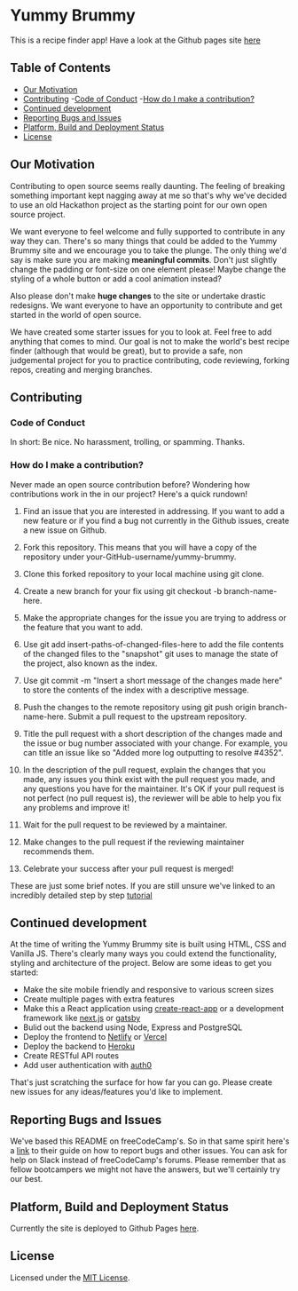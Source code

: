 # Yummy Brummy

This is a recipe finder app!
Have a look at the Github pages site [here](https://cdmclellan7.github.io/yummy-brummy/)

## Table of Contents

- [Our Motivation](#our-motivation)
- [Contributing](#contributing)
    -[Code of Conduct](#code-of-conduct)
    -[How do I make a contribution?](#how-do-i-make-a-contribution)
- [Continued development](#continued-development)
- [Reporting Bugs and Issues](#reporting-bugs-and-issues)
- [Platform, Build and Deployment Status](#platform-build-and-deployment-status)
- [License](#license)

## Our Motivation

Contributing to open source seems really daunting. The feeling of breaking something important kept nagging away at me so that's why we've decided to use an old Hackathon project as the starting point for our own open source project. 

We want everyone to feel welcome and fully supported to contribute in any way they can. There's so many things that could be added to the Yummy Brummy site and we encourage you to take the plunge. The only thing we'd say is make sure you are making **meaningful commits**. Don't just slightly change the padding or font-size on one element please! Maybe change the styling of a whole button or add a cool animation instead?

Also please don't make **huge changes** to the site or undertake drastic redesigns. We want everyone to have an opportunity to contribute and get started in the world of open source. 

We have created some starter issues for you to look at. Feel free to add anything that comes to mind. Our goal is not to make the world's best recipe finder (although that would be great), but to provide a safe, non judgemental project for you to practice contributing, code reviewing, forking repos, creating and merging branches.

## Contributing

### Code of Conduct

In short: Be nice. No harassment, trolling, or spamming. Thanks.

### How do I make a contribution?

Never made an open source contribution before? Wondering how contributions work in the in our project? Here's a quick rundown!

1. Find an issue that you are interested in addressing. If you want to add a new feature or if you find a bug not currently in the Github issues, create a new issue on Github.

2. Fork this repository. This means that you will have a copy of the repository under your-GitHub-username/yummy-brummy.

3. Clone this forked repository to your local machine using git clone.

4. Create a new branch for your fix using git checkout -b branch-name-here.

5. Make the appropriate changes for the issue you are trying to address or the feature that you want to add.

6. Use git add insert-paths-of-changed-files-here to add the file contents of the changed files to the "snapshot" git uses to manage the state of the project, also known as the index.

7. Use git commit -m "Insert a short message of the changes made here" to store the contents of the index with a descriptive message.

8. Push the changes to the remote repository using git push origin branch-name-here.
   Submit a pull request to the upstream repository.

9. Title the pull request with a short description of the changes made and the issue or bug number associated with your change. For example, you can title an issue like so "Added more log outputting to resolve #4352".

10. In the description of the pull request, explain the changes that you made, any issues you think exist with the pull request you made, and any questions you have for the maintainer. It's OK if your pull request is not perfect (no pull request is), the reviewer will be able to help you fix any problems and improve it!

11. Wait for the pull request to be reviewed by a maintainer.

12. Make changes to the pull request if the reviewing maintainer recommends them.

13. Celebrate your success after your pull request is merged!

These are just some brief notes. If you are still unsure we've linked to an incredibly detailed step by step [tutorial](https://www.dataschool.io/how-to-contribute-on-github/)

## Continued development

At the time of writing the Yummy Brummy site is built using HTML, CSS and Vanilla JS. There's clearly many ways you could extend the functionality, styling and architecture of the project. Below are some ideas to get you started:

  - Make the site mobile friendly and responsive to various screen sizes
  - Create multiple pages with extra features
  - Make this a React application using [create-react-app](https://reactjs.org/docs/create-a-new-react-app.html) or a development framework like [next.js](https://nextjs.org/) or [gatsby](https://www.gatsbyjs.com/)
  - Bulid out the backend using Node, Express and PostgreSQL
  - Deploy the frontend to [Netlify](https://www.netlify.com/) or [Vercel](https://vercel.com/)
  - Deploy the backend to [Heroku](https://www.heroku.com/)
  - Create RESTful API routes
  - Add user authentication with [auth0](https://auth0.com/)

That's just scratching the surface for how far you can go. Please create new issues for any ideas/features you'd like to implement.  

## Reporting Bugs and Issues

We've based this README on freeCodeCamp's. So in that same spirit here's a [link](https://forum.freecodecamp.org/t/how-to-report-a-bug-to-the-freecodecamp-open-source-community/19543) to their guide on how to report bugs and other issues. You can ask for help on Slack instead of freeCodeCamp's forums. Please remember that as fellow bootcampers we might not have the answers, but we'll certainly try our best.


## Platform, Build and Deployment Status 

Currently the site is deployed to Github Pages [here](https://cdmclellan7.github.io/yummy-brummy/). 

## License

Licensed under the [MIT License](LICENSE). 
